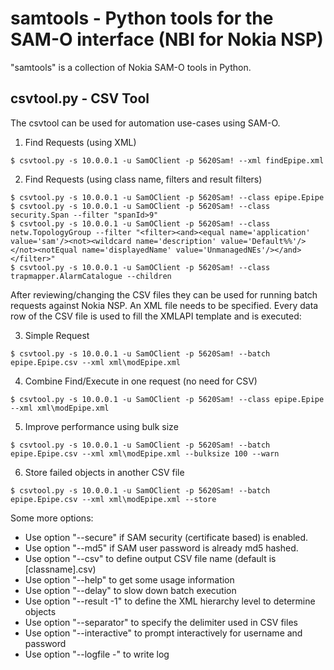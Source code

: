 # samtools - Python tools for the SAM-O interface (NBI for Nokia NSP) 
"samtools" is a collection of Nokia SAM-O tools in Python.

## csvtool.py - CSV Tool

The csvtool can be used for automation use-cases using SAM-O.

1) Find Requests (using XML)
```
$ csvtool.py -s 10.0.0.1 -u SamOClient -p 5620Sam! --xml findEpipe.xml
```

2) Find Requests (using class name, filters and result filters)
```
$ csvtool.py -s 10.0.0.1 -u SamOClient -p 5620Sam! --class epipe.Epipe
$ csvtool.py -s 10.0.0.1 -u SamOClient -p 5620Sam! --class security.Span --filter "spanId>9"
$ csvtool.py -s 10.0.0.1 -u SamOClient -p 5620Sam! --class netw.TopologyGroup --filter "<filter><and><equal name='application' value='sam'/><not><wildcard name='description' value='Default%%'/></not><notEqual name='displayedName' value='UnmanagedNEs'/></and></filter>"
$ csvtool.py -s 10.0.0.1 -u SamOClient -p 5620Sam! --class trapmapper.AlarmCatalogue --children

```
After reviewing/changing the CSV files they can be used for running batch requests against Nokia NSP.
An XML file needs to be specified. Every data row of the CSV file is used to fill the XMLAPI template and is executed:

3) Simple Request
```
$ csvtool.py -s 10.0.0.1 -u SamOClient -p 5620Sam! --batch epipe.Epipe.csv --xml xml\modEpipe.xml
```

4) Combine Find/Execute in one request (no need for CSV)
```
$ csvtool.py -s 10.0.0.1 -u SamOClient -p 5620Sam! --class epipe.Epipe --xml xml\modEpipe.xml
```

5) Improve performance using bulk size
```
$ csvtool.py -s 10.0.0.1 -u SamOClient -p 5620Sam! --batch epipe.Epipe.csv --xml xml\modEpipe.xml --bulksize 100 --warn
```

6) Store failed objects in another CSV file
```
$ csvtool.py -s 10.0.0.1 -u SamOClient -p 5620Sam! --batch epipe.Epipe.csv --xml xml\modEpipe.xml --store

```

Some more options:
* Use option "--secure" if SAM security (certificate based) is enabled.
* Use option "--md5" if SAM user password is already md5 hashed.
* Use option "--csv" to define output CSV file name (default is [classname].csv)
* Use option "--help" to get some usage information
* Use option "--delay" to slow down batch execution
* Use option "--result -1" to define the XML hierarchy level to determine objects
* Use option "--separator" to specify the delimiter used in CSV files
* Use option "--interactive" to prompt interactively for username and password
* Use option "--logfile -" to write log 
